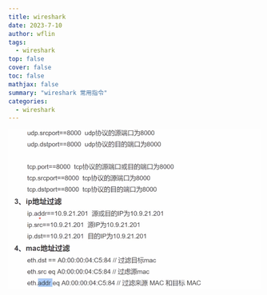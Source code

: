 ```yaml
---
title: wireshark
date: 2023-7-10
author: wflin
tags:
  - wireshark
top: false
cover: false
toc: false
mathjax: false
summary: "wireshark 常用指令"
categories:
  - wireshark
---
```


![image-20230811211811504](wireshark/image-20230811211811504.png)